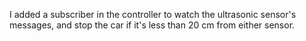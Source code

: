I added a subscriber in the controller to watch the ultrasonic sensor's messages, and stop the car if it's less than 20 cm from either sensor.
